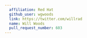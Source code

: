 ```yaml
---
  affiliation: Red Hat
  github_user: wgwoods
  link: https://twitter.com/willrad
  name: Will Woods
  pull_request_number: 603
---
```

